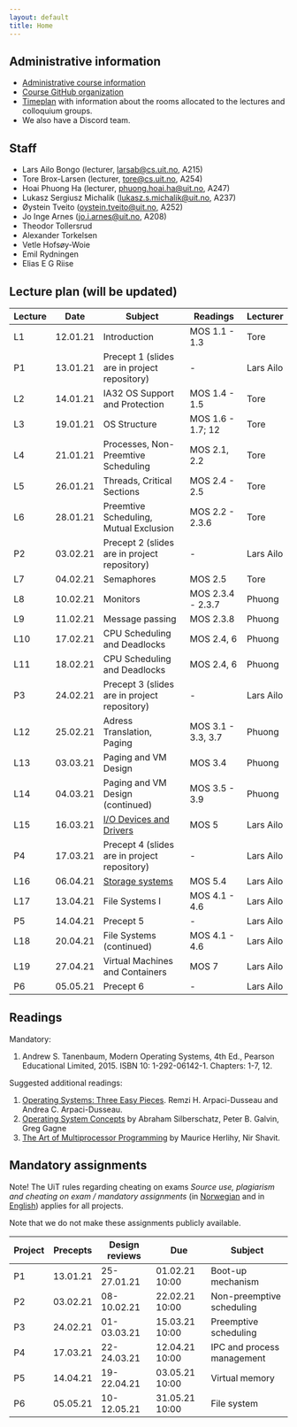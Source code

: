 ```yaml
---
layout: default
title: Home
---
```


## Administrative information

* [Administrative course information](https://uit.no/utdanning/emner/emne?p_document_id=696345)
* [Course GitHub organization](https://github.com/uit-inf-2201-s21/)
* [Timeplan](http://timeplan.uit.no/emne_timeplan.php?sem=21v&module[]=INF-2201-1#week-1) with information about the rooms allocated to the lectures and colloquium groups.
* We also have a Discord team.

## Staff

* Lars Ailo Bongo (lecturer, larsab@cs.uit.no, A215)
* Tore Brox-Larsen (lecturer, tore@cs.uit.no, A254)
* Hoai Phuong Ha (lecturer, phuong.hoai.ha@uit.no, A247)
* Lukasz Sergiusz Michalik (lukasz.s.michalik@uit.no, A237)
* Øystein Tveito (oystein.tveito@uit.no, A252)
* Jo Inge Arnes (jo.i.arnes@uit.no, A208)
* Theodor Tollersrud
* Alexander Torkelsen
* Vetle Hofsøy-Woie
* Emil Rydningen
* Elias E G Riise

## Lecture plan (will be updated)

| Lecture | Date | Subject	    | Readings  | Lecturer  |
|---------|------|--------------|-----------|-----------|
| L1  | 12.01.21 | Introduction | MOS 1.1 - 1.3  | Tore |
| P1  | 13.01.21 | Precept 1 (slides are in project repository)   | -              | Lars Ailo |
| L2  | 14.01.21 | IA32 OS Support and Protection| MOS 1.4 - 1.5 | Tore |
| L3  | 19.01.21 | OS Structure | MOS 1.6 - 1.7; 12 | Tore |
| L4  | 21.01.21 | Processes, Non-Preemtive Scheduling | MOS 2.1, 2.2 | Tore |
| L5  | 26.01.21 | Threads, Critical Sections | MOS 2.4 - 2.5 | Tore |
| L6  | 28.01.21 | Preemtive Scheduling, Mutual Exclusion | MOS 2.2 - 2.3.6 | Tore |
| P2  | 03.02.21 | Precept 2 (slides are in project repository) | - | Lars Ailo |
| L7  | 04.02.21 | Semaphores | MOS 2.5 | Tore |
| L8  | 10.02.21 | Monitors | MOS 2.3.4 - 2.3.7 | Phuong |
| L9  | 11.02.21 | Message passing | MOS 2.3.8 | Phuong |
| L10 | 17.02.21 | CPU Scheduling and Deadlocks | MOS 2.4, 6 | Phuong |
| L11 | 18.02.21 | CPU Scheduling and Deadlocks | MOS 2.4, 6 | Phuong |
| P3  | 24.02.21 | Precept 3 (slides are in project repository) | - | Lars Ailo |
| L12 | 25.02.21 | Adress Translation, Paging | MOS 3.1 - 3.3, 3.7| Phuong |
| L13 | 03.03.21 | Paging and VM Design | MOS 3.4 | Phuong |
| L14 | 04.03.21 | Paging and VM Design (continued) | MOS 3.5 - 3.9 | Phuong |
| L15 | 16.03.21 | [I/O Devices and Drivers](https://docs.google.com/presentation/d/1GWd-p8xIqz_yQH7Ohy-VeDNIhURLExQKmurXayztBLs/edit?usp=sharing) | MOS 5 | Lars Ailo |
| P4  | 17.03.21 | Precept 4 (slides are in project repository)| - | Lars Ailo |
| L16 | 06.04.21 | [Storage systems](https://docs.google.com/presentation/d/19bSzvq3f74RLi7w7EO25B8-ZjzVXVSTL2bE6KJuCAVA/edit?usp=sharing) | MOS 5.4 | Lars Ailo |
| L17 | 13.04.21 | File Systems I | MOS 4.1 - 4.6 | Lars Ailo |
| P5  | 14.04.21 | Precept 5 | - | Lars Ailo |
| L18 | 20.04.21 | File Systems (continued) | MOS 4.1 - 4.6 | Lars Ailo |
| L19 | 27.04.21 | Virtual Machines and Containers | MOS 7 | Lars Ailo |
| P6  | 05.05.21 | Precept 6 | - | Lars Ailo |


## Readings

Mandatory:

1. Andrew S. Tanenbaum, Modern Operating Systems, 4th Ed., Pearson Educational Limited, 2015. ISBN 10: 1-292-06142-1. Chapters: 1-7, 12.

Suggested additional readings:

1. [Operating Systems: Three Easy Pieces](http://pages.cs.wisc.edu/~remzi/OSTEP/). Remzi H. Arpaci-Dusseau and Andrea C. Arpaci-Dusseau.
2. [Operating System Concepts](https://www.amazon.com/Operating-System-Concepts-Abraham-Silberschatz/dp/0470128720) by Abraham Silberschatz, Peter B. Galvin, Greg Gagne
3. [The Art of Multiprocessor Programming](https://www.amazon.com/Art-Multiprocessor-Programming-Revised-Reprint/dp/0123973376/) by Maurice Herlihy, Nir Shavit.


## Mandatory assignments

Note! The UiT rules regarding cheating on exams *Source use, plagiarism and cheating on exam / mandatory assignments* (in [Norwegian](https://uit.no/regelverk#v-pills-668459) and in [English](https://uit.no/regelverk#v-pills-668461)) applies for all projects.

Note that we do not make these assignments publicly available.

| Project |	Precepts | Design reviews | Due | Subject|
|---------|----------|-------------|----------|---------|
| P1      | 13.01.21 | 25-27.01.21 | 01.02.21 10:00 | Boot-up mechanism |
| P2      | 03.02.21 | 08-10.02.21 | 22.02.21 10:00 | Non-preemptive scheduling |
| P3      | 24.02.21 | 01-03.03.21 | 15.03.21 10:00 | Preemptive scheduling |
| P4      | 17.03.21 | 22-24.03.21 | 12.04.21 10:00 | IPC and process management |
| P5      | 14.04.21 | 19-22.04.21 | 03.05.21 10:00 | Virtual memory |
| P6      | 05.05.21 | 10-12.05.21 | 31.05.21 10:00 | File system |
